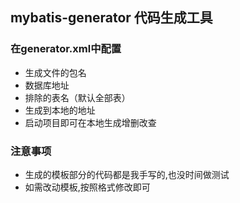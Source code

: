 ## mybatis-generator 代码生成工具 ##
### 在generator.xml中配置  ###
+ 生成文件的包名
+ 数据库地址
+ 排除的表名（默认全部表）
+ 生成到本地的地址
+ 启动项目即可在本地生成增删改查
### 注意事项 ###
+ 生成的模板部分的代码都是我手写的,也没时间做测试
+ 如需改动模板,按照格式修改即可